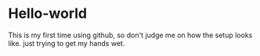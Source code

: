 # Hello-world
This is my first time using github, so don't judge me on how the setup looks like. 
just trying to get my hands wet.
